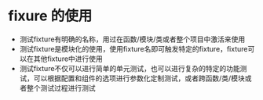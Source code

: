 # fixure 的使用
* 测试fixture有明确的名称，用过在函数/模块/类或者整个项目中激活来使用
* 测试fixture是模块化的使用，使用fixture名即可触发特定的fixture，fixture可以在其他fixture中进行使用
* 测试fixture不仅可以进行简单的单元测试，也可以进行复杂的特定的功能测试，可以根据配置和组件的选项进行参数化定制测试，或者跨函数/类/模块或者整个测试过程进行测试
